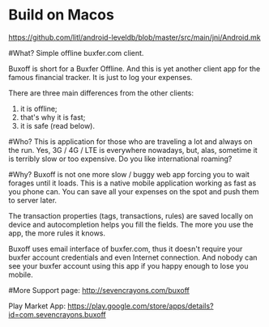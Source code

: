 # Build on Macos
https://github.com/litl/android-leveldb/blob/master/src/main/jni/Android.mk

#What?
Simple offline buxfer.com client.

Buxoff is short for a Buxfer Offline. And this is yet another client app for the famous
financial tracker. It is just to log your expenses.

There are three main differences from the other clients:

1. it is offline;
2. that's why it is fast;
3. it is safe (read below).

#Who?
This is application for those who are traveling a lot and always on the run. Yes, 3G / 4G / LTE is everywhere nowadays, but, alas, sometime it is terribly slow or too expensive. Do you like international roaming?

#Why?
Buxoff is not one more slow / buggy web app forcing you to wait forages until it loads.
This is a native mobile application working as fast as you phone can. You can save all your
expenses on the spot and push them to server later.

The transaction properties (tags, transactions, rules) are saved locally on device and autocompletion helps you fill the fields. The more you use the app, the more rules it knows.

Buxoff uses email interface of buxfer.com, thus it doesn't require your buxfer account credentials
and even Internet connection. And nobody can see your buxfer account using this app if you happy enough to lose you mobile.

#More
Support page: http://sevencrayons.com/buxoff

Play Market App: https://play.google.com/store/apps/details?id=com.sevencrayons.buxoff
